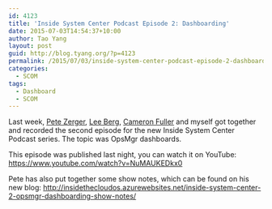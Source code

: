```yaml
---
id: 4123
title: 'Inside System Center Podcast Episode 2: Dashboarding'
date: 2015-07-03T14:54:37+10:00
author: Tao Yang
layout: post
guid: http://blog.tyang.org/?p=4123
permalink: /2015/07/03/inside-system-center-podcast-episode-2-dashboarding/
categories:
  - SCOM
tags:
  - Dashboard
  - SCOM
---
```

Last week, <a href="https://twitter.com/pzerger" target="_blank">Pete Zerger</a>, <a href="https://twitter.com/LeeAlanBerg" target="_blank">Lee Berg</a>, <a href="https://twitter.com/cfullerMVP" target="_blank">Cameron Fuller</a> and myself got together and recorded the second episode for the new Inside System Center Podcast series. The topic was OpsMgr dashboards.

This episode was published last night, you can watch it on YouTube: <a title="https://www.youtube.com/watch?v=NuMAUKEDkx0" href="https://www.youtube.com/watch?v=NuMAUKEDkx0">https://www.youtube.com/watch?v=NuMAUKEDkx0</a>

Pete has also put together some show notes, which can be found on his new blog: <a title="http://insidethecloudos.azurewebsites.net/inside-system-center-2-opsmgr-dashboarding-show-notes/" href="http://insidethecloudos.azurewebsites.net/inside-system-center-2-opsmgr-dashboarding-show-notes/">http://insidethecloudos.azurewebsites.net/inside-system-center-2-opsmgr-dashboarding-show-notes/</a>